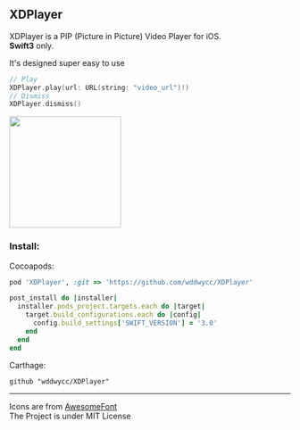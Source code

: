 XDPlayer
--
XDPlayer is a PIP (Picture in Picture) Video Player for iOS.  
**Swift3** only.


It's designed super easy to use

```swift
// Play
XDPlayer.play(url: URL(string: "video_url")!)
// Dismiss
XDPlayer.dismiss()
```

<img src="https://raw.githubusercontent.com/wddwycc/xdplayer/master/Resources/demo.png" width="200">



### Install:

Cocoapods:

```ruby
pod 'XDPlayer', :git => 'https://github.com/wddwycc/XDPlayer'

post_install do |installer|
  installer.pods_project.targets.each do |target|
    target.build_configurations.each do |config|
      config.build_settings['SWIFT_VERSION'] = '3.0'
    end
  end
end
```

Carthage:

```
github "wddwycc/XDPlayer"
```

---

Icons are from [AwesomeFont](http://fontawesome.io/)  
The Project is under MIT License


